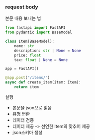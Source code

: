 ### request body
본문 내용 보내는 법
```py
from fastapi import FastAPI
from pydantic import BaseModel

class Item(BaseModel):
    name: str
    description: str | None = None
    price: float
    tax: float | None = None

app = FastAPI()

@app.post("/items/")
async def create_item(item: Item):
    return item
```
실행
- 본문을 json으로 읽음
- 유형 변환
- 데이터 검증
- 데이터 제공 -> 선언한 Item의 맞추어 제공
- json스키마 생성
